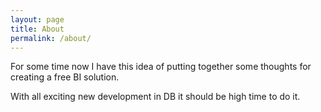 ```yaml
---
layout: page
title: About
permalink: /about/
---
```


For some time now I have this idea of putting together some thoughts for creating a free BI solution.

With all exciting new development in DB it should be high time to do it.
